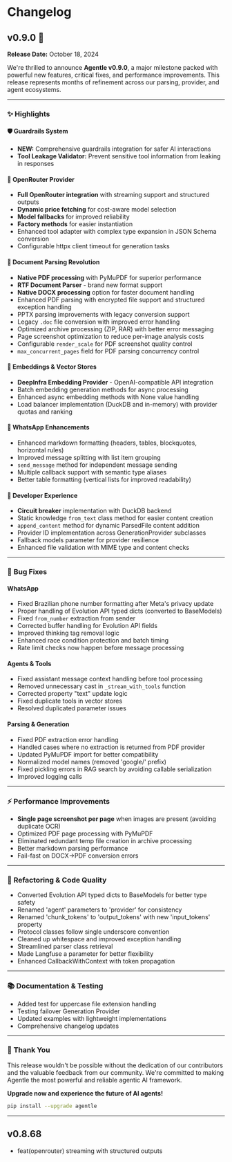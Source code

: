 # Changelog

## v0.9.0 🚀

**Release Date:** October 18, 2024

We're thrilled to announce **Agentle v0.9.0**, a major milestone packed with powerful new features, critical fixes, and performance improvements. This release represents months of refinement across our parsing, provider, and agent ecosystems.

---

### ✨ **Highlights**

#### 🛡️ **Guardrails System**
- **NEW:** Comprehensive guardrails integration for safer AI interactions
- **Tool Leakage Validator:** Prevent sensitive tool information from leaking in responses

#### 🔌 **OpenRouter Provider**
- **Full OpenRouter integration** with streaming support and structured outputs
- **Dynamic price fetching** for cost-aware model selection
- **Model fallbacks** for improved reliability
- **Factory methods** for easier instantiation
- Enhanced tool adapter with complex type expansion in JSON Schema conversion
- Configurable httpx client timeout for generation tasks

#### 📄 **Document Parsing Revolution**
- **Native PDF processing** with PyMuPDF for superior performance
- **RTF Document Parser** - brand new format support
- **Native DOCX processing** option for faster document handling
- Enhanced PDF parsing with encrypted file support and structured exception handling
- PPTX parsing improvements with legacy conversion support
- Legacy `.doc` file conversion with improved error handling
- Optimized archive processing (ZIP, RAR) with better error messaging
- Page screenshot optimization to reduce per-image analysis costs
- Configurable `render_scale` for PDF screenshot quality control
- `max_concurrent_pages` field for PDF parsing concurrency control

#### 🧠 **Embeddings & Vector Stores**
- **DeepInfra Embedding Provider** - OpenAI-compatible API integration
- Batch embedding generation methods for async processing
- Enhanced async embedding methods with None value handling
- Load balancer implementation (DuckDB and in-memory) with provider quotas and ranking

#### 💬 **WhatsApp Enhancements**
- Enhanced markdown formatting (headers, tables, blockquotes, horizontal rules)
- Improved message splitting with list item grouping
- `send_message` method for independent message sending
- Multiple callback support with semantic type aliases
- Better table formatting (vertical lists for improved readability)

#### 🔧 **Developer Experience**
- **Circuit breaker** implementation with DuckDB backend
- Static knowledge `from_text` class method for easier content creation
- `append_content` method for dynamic ParsedFile content addition
- Provider ID implementation across GenerationProvider subclasses
- Fallback models parameter for provider resilience
- Enhanced file validation with MIME type and content checks

---

### 🐛 **Bug Fixes**

#### WhatsApp
- Fixed Brazilian phone number formatting after Meta's privacy update
- Proper handling of Evolution API typed dicts (converted to BaseModels)
- Fixed `from_number` extraction from sender
- Corrected buffer handling for Evolution API fields
- Improved thinking tag removal logic
- Enhanced race condition protection and batch timing
- Rate limit checks now happen before message processing

#### Agents & Tools
- Fixed assistant message context handling before tool processing
- Removed unnecessary cast in `_stream_with_tools` function
- Corrected property "text" update logic
- Fixed duplicate tools in vector stores
- Resolved duplicated parameter issues

#### Parsing & Generation
- Fixed PDF extraction error handling
- Handled cases where no extraction is returned from PDF provider
- Updated PyMuPDF import for better compatibility
- Normalized model names (removed 'google/' prefix)
- Fixed pickling errors in RAG search by avoiding callable serialization
- Improved logging calls

---

### ⚡ **Performance Improvements**

- **Single page screenshot per page** when images are present (avoiding duplicate OCR)
- Optimized PDF page processing with PyMuPDF
- Eliminated redundant temp file creation in archive processing
- Better markdown parsing performance
- Fail-fast on DOCX→PDF conversion errors

---

### 🔄 **Refactoring & Code Quality**

- Converted Evolution API typed dicts to BaseModels for better type safety
- Renamed 'agent' parameters to 'provider' for consistency
- Renamed 'chunk_tokens' to 'output_tokens' with new 'input_tokens' property
- Protocol classes follow single underscore convention
- Cleaned up whitespace and improved exception handling
- Streamlined parser class retrieval
- Made Langfuse a parameter for better flexibility
- Enhanced CallbackWithContext with token propagation

---

### 📚 **Documentation & Testing**

- Added test for uppercase file extension handling
- Testing failover Generation Provider
- Updated examples with lightweight implementations
- Comprehensive changelog updates

---

### 🙏 **Thank You**

This release wouldn't be possible without the dedication of our contributors and the valuable feedback from our community. We're committed to making Agentle the most powerful and reliable agentic AI framework.

**Upgrade now and experience the future of AI agents!**

```bash
pip install --upgrade agentle
```

---

## v0.8.68

- feat(openrouter) streaming with structured outputs
